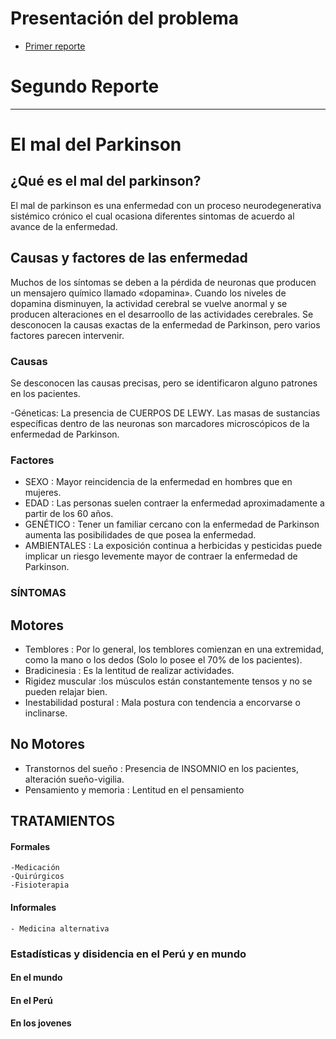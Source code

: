 # Presentación del problema
- [Primer reporte](https://ruizmedranoj.wixsite.com/grupo11)
# Segundo Reporte
---------

# El mal del Parkinson
##  ¿Qué es el mal del parkinson?
El mal de parkinson  es una enfermedad  con un proceso neurodegenerativa sistémico crónico el cual ocasiona diferentes sintomas de acuerdo al avance de la enfermedad.
## Causas y factores  de las enfermedad
Muchos de los síntomas se deben a la pérdida de neuronas que producen un mensajero químico llamado «dopamina». Cuando los niveles de dopamina disminuyen, la actividad cerebral se vuelve anormal y se producen alteraciones en el desarroollo de las actividades cerebrales. Se desconocen la causas exactas  de la enfermedad de Parkinson, pero varios factores parecen intervenir.
  ### Causas
  Se desconocen las causas precisas, pero se identificaron alguno  patrones en los pacientes.

 -Géneticas:
 La presencia de CUERPOS DE LEWY. Las masas de sustancias específicas dentro de las neuronas son marcadores microscópicos de la enfermedad de Parkinson.
 ### Factores 
 
  - SEXO : Mayor reincidencia  de la enfermedad en hombres que en mujeres. 
  - EDAD : Las personas suelen contraer la enfermedad aproximadamente a partir de los 60 años.
  - GENÉTICO : Tener un familiar cercano con la enfermedad de Parkinson aumenta las posibilidades de que posea la enfermedad. 
  - AMBIENTALES : La exposición continua a herbicidas y pesticidas puede implicar un riesgo levemente mayor de contraer la enfermedad de Parkinson.
 ### SÍNTOMAS 
   ## Motores
 - Temblores : Por lo general, los temblores comienzan en una extremidad, como la mano o los dedos (Solo lo posee el 70% de los pacientes). 
 - Bradicinesia : Es la  lentitud de realizar actividades. 
 - Rigidez muscular :los músculos están constantemente tensos y no se pueden relajar bien.
 - Inestabilidad postural : Mala postura con tendencia a encorvarse o inclinarse.
  ## No Motores
 - Transtornos del sueño : Presencia de INSOMNIO en los pacientes, alteración sueño-vigilia.
 - Pensamiento y memoria : Lentitud en el pensamiento
  
 ## TRATAMIENTOS 
  #### Formales
    -Medicación
    -Quirúrgicos
    -Fisioterapia
  #### Informales
    - Medicina alternativa
 ### Estadísticas y disidencia en el Perú  y en  mundo   
 
  #### En el mundo
  
  #### En el Perú
  
  #### En los jovenes
    
  
 
 
    
